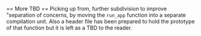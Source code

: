 == More TBD ==
Picking up from, further subdivision to improve "separation of
concerns, by moving the `run_app` function into a separate
compilation unit.  Also a header file has been prepared to hold
the prototype of that function but it is left as a TBD to the
reader.
